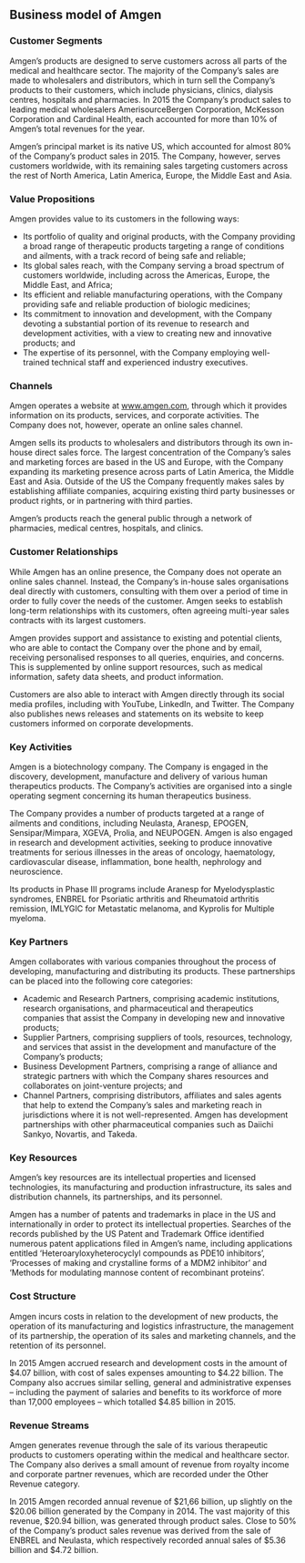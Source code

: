 Business model of Amgen
-----------------------

 ### Customer Segments

 Amgen’s products are designed to serve customers across all parts of the medical and healthcare sector. The majority of the Company’s sales are made to wholesalers and distributors, which in turn sell the Company’s products to their customers, which include physicians, clinics, dialysis centres, hospitals and pharmacies. In 2015 the Company’s product sales to leading medical wholesalers AmerisourceBergen Corporation, McKesson Corporation and Cardinal Health, each accounted for more than 10% of Amgen’s total revenues for the year.

 Amgen’s principal market is its native US, which accounted for almost 80% of the Company’s product sales in 2015. The Company, however, serves customers worldwide, with its remaining sales targeting customers across the rest of North America, Latin America, Europe, the Middle East and Asia.

 ### Value Propositions

 Amgen provides value to its customers in the following ways:

  * Its portfolio of quality and original products, with the Company providing a broad range of therapeutic products targeting a range of conditions and ailments, with a track record of being safe and reliable;
 * Its global sales reach, with the Company serving a broad spectrum of customers worldwide, including across the Americas, Europe, the Middle East, and Africa;
 * Its efficient and reliable manufacturing operations, with the Company providing safe and reliable production of biologic medicines;
 * Its commitment to innovation and development, with the Company devoting a substantial portion of its revenue to research and development activities, with a view to creating new and innovative products; and
 * The expertise of its personnel, with the Company employing well-trained technical staff and experienced industry executives.
  ### Channels

 Amgen operates a website at www.amgen.com, through which it provides information on its products, services, and corporate activities. The Company does not, however, operate an online sales channel.

 Amgen sells its products to wholesalers and distributors through its own in-house direct sales force. The largest concentration of the Company’s sales and marketing forces are based in the US and Europe, with the Company expanding its marketing presence across parts of Latin America, the Middle East and Asia. Outside of the US the Company frequently makes sales by establishing affiliate companies, acquiring existing third party businesses or product rights, or in partnering with third parties.

 Amgen’s products reach the general public through a network of pharmacies, medical centres, hospitals, and clinics.

 ### Customer Relationships

 While Amgen has an online presence, the Company does not operate an online sales channel. Instead, the Company’s in-house sales organisations deal directly with customers, consulting with them over a period of time in order to fully cover the needs of the customer. Amgen seeks to establish long-term relationships with its customers, often agreeing multi-year sales contracts with its largest customers.

 Amgen provides support and assistance to existing and potential clients, who are able to contact the Company over the phone and by email, receiving personalised responses to all queries, enquiries, and concerns. This is supplemented by online support resources, such as medical information, safety data sheets, and product information.

 Customers are also able to interact with Amgen directly through its social media profiles, including with YouTube, LinkedIn, and Twitter. The Company also publishes news releases and statements on its website to keep customers informed on corporate developments.

 ### Key Activities

 Amgen is a biotechnology company. The Company is engaged in the discovery, development, manufacture and delivery of various human therapeutics products. The Company’s activities are organised into a single operating segment concerning its human therapeutics business.

 The Company provides a number of products targeted at a range of ailments and conditions, including Neulasta, Aranesp, EPOGEN, Sensipar/Mimpara, XGEVA, Prolia, and NEUPOGEN. Amgen is also engaged in research and development activities, seeking to produce innovative treatments for serious illnesses in the areas of oncology, haematology, cardiovascular disease, inflammation, bone health, nephrology and neuroscience.

 Its products in Phase III programs include Aranesp for Myelodysplastic syndromes, ENBREL for Psoriatic arthritis and Rheumatoid arthritis remission, IMLYGIC for Metastatic melanoma, and Kyprolis for Multiple myeloma.

 ### Key Partners

 Amgen collaborates with various companies throughout the process of developing, manufacturing and distributing its products. These partnerships can be placed into the following core categories:

  * Academic and Research Partners, comprising academic institutions, research organisations, and pharmaceutical and therapeutics companies that assist the Company in developing new and innovative products;
 * Supplier Partners, comprising suppliers of tools, resources, technology, and services that assist in the development and manufacture of the Company’s products;
 * Business Development Partners, comprising a range of alliance and strategic partners with which the Company shares resources and collaborates on joint-venture projects; and
 * Channel Partners, comprising distributors, affiliates and sales agents that help to extend the Company’s sales and marketing reach in jurisdictions where it is not well-represented.
  Amgen has development partnerships with other pharmaceutical companies such as Daiichi Sankyo, Novartis, and Takeda.

 ### Key Resources

 Amgen’s key resources are its intellectual properties and licensed technologies, its manufacturing and production infrastructure, its sales and distribution channels, its partnerships, and its personnel.

 Amgen has a number of patents and trademarks in place in the US and internationally in order to protect its intellectual properties. Searches of the records published by the US Patent and Trademark Office identified numerous patent applications filed in Amgen’s name, including applications entitled ‘Heteroaryloxyheterocyclyl compounds as PDE10 inhibitors’, ‘Processes of making and crystalline forms of a MDM2 inhibitor’ and ‘Methods for modulating mannose content of recombinant proteins’.

 ### Cost Structure

 Amgen incurs costs in relation to the development of new products, the operation of its manufacturing and logistics infrastructure, the management of its partnership, the operation of its sales and marketing channels, and the retention of its personnel.

 In 2015 Amgen accrued research and development costs in the amount of $4.07 billion, with cost of sales expenses amounting to $4.22 billion. The Company also accrues similar selling, general and administrative expenses – including the payment of salaries and benefits to its workforce of more than 17,000 employees – which totalled $4.85 billion in 2015.

 ### Revenue Streams

 Amgen generates revenue through the sale of its various therapeutic products to customers operating within the medical and healthcare sector. The Company also derives a small amount of revenue from royalty income and corporate partner revenues, which are recorded under the Other Revenue category.

 In 2015 Amgen recorded annual revenue of $21,66 billion, up slightly on the $20.06 billion generated by the Company in 2014. The vast majority of this revenue, $20.94 billion, was generated through product sales. Close to 50% of the Company’s product sales revenue was derived from the sale of ENBREL and Neulasta, which respectively recorded annual sales of $5.36 billion and $4.72 billion.